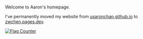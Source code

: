 Welcome to Aaron's homepage.

I've permanently moved my website from [usaronchan.github.io](https://usaronchan.github.io) to [zwchen.pages.dev](https://zwchen.pages.dev).

<div>
  <a href="https://info.flagcounter.com/5DNt"
    ><img
      src="https://s11.flagcounter.com/count/5DNt/bg_FFFFFF/txt_000000/border_CCCCCC/columns_7/maxflags_35/viewers_0/labels_1/pageviews_1/flags_1/percent_0/"
      alt="Flag Counter"
      border="0"
  /></a>
</div>
